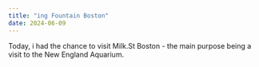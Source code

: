 ```yaml
---
title: "ing Fountain Boston"
date: 2024-06-09
---
```

Today, i had the chance to visit Milk.St Boston - the main purpose being a visit to the New England Aquarium.
